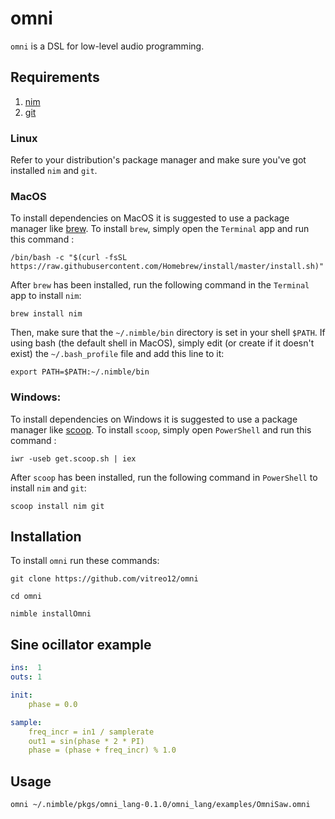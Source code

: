# **omni**

`omni` is a DSL for low-level audio programming.

## **Requirements**

1) [nim](https://nim-lang.org/)
2) [git](https://git-scm.com/)

### **Linux**

Refer to your distribution's package manager and make sure you've got installed `nim` and `git`.

### **MacOS**

To install dependencies on MacOS it is suggested to use a package manager like [brew](https://brew.sh/). 
To install `brew`, simply open the `Terminal` app and run this command :
    
    /bin/bash -c "$(curl -fsSL https://raw.githubusercontent.com/Homebrew/install/master/install.sh)"

After `brew` has been installed, run the following command in the `Terminal` app to install `nim`:

    brew install nim

Then, make sure that the `~/.nimble/bin` directory is set in your shell `$PATH`.
If using bash (the default shell in MacOS), simply edit (or create if it doesn't exist) the `~/.bash_profile` file and add this line to it: 

    export PATH=$PATH:~/.nimble/bin

### **Windows:**

To install dependencies on Windows it is suggested to use a package manager like [scoop](https://scoop.sh/). 
To install `scoop`, simply open `PowerShell` and run this command :
    
    iwr -useb get.scoop.sh | iex

After `scoop` has been installed, run the following command in `PowerShell` to install `nim` and `git`:

    scoop install nim git

## **Installation**

To install `omni` run these commands:

    git clone https://github.com/vitreo12/omni
    
    cd omni

    nimble installOmni

## **Sine ocillator example**

```yaml
ins:  1
outs: 1

init:
    phase = 0.0

sample:
    freq_incr = in1 / samplerate
    out1 = sin(phase * 2 * PI)
    phase = (phase + freq_incr) % 1.0
```

## **Usage**

    omni ~/.nimble/pkgs/omni_lang-0.1.0/omni_lang/examples/OmniSaw.omni